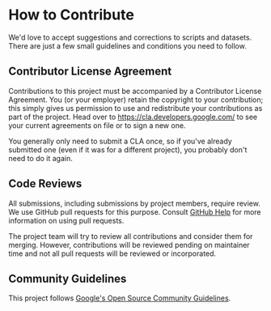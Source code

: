 # How to Contribute

We'd love to accept suggestions and corrections to scripts and datasets. There are just a few small guidelines and conditions you need to follow.

## Contributor License Agreement

Contributions to this project must be accompanied by a Contributor License
Agreement. You (or your employer) retain the copyright to your contribution;
this simply gives us permission to use and redistribute your contributions as
part of the project. Head over to <https://cla.developers.google.com/> to see
your current agreements on file or to sign a new one.

You generally only need to submit a CLA once, so if you've already submitted one
(even if it was for a different project), you probably don't need to do it
again.

## Code Reviews

All submissions, including submissions by project members, require review. We
use GitHub pull requests for this purpose. Consult
[GitHub Help](https://help.github.com/articles/about-pull-requests/) for more
information on using pull requests.

The project team will try to review all contributions and consider them for merging.
However, contributions will be reviewed pending on maintainer time and not all pull requests will be reviewed or incorporated.

## Community Guidelines

This project follows [Google's Open Source Community
Guidelines](https://opensource.google/conduct/).
